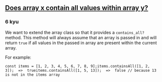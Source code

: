 <h2><a href=https://www.codewars.com/kata/5143cc9694a24abcd2000001/train/javascript target="_blank">Does array x contain all values within array  y?</a></h2><h3>6 kyu</h3><p>We want to extend the array class so that it provides a <code>contains_all?</code> method. This method will always assume that an array is passed in and will return <code>true</code> if all values in the passed in array are present within the current array. </p><p>For example:</p><pre style="display: none;"><code class="language-ruby"><span class="cm-variable">items</span> <span class="cm-operator">=</span> [<span class="cm-number">1</span>, <span class="cm-number">2</span>, <span class="cm-number">3</span>, <span class="cm-number">4</span>, <span class="cm-number">5</span>, <span class="cm-number">6</span>, <span class="cm-number">7</span>, <span class="cm-number">8</span>, <span class="cm-number">9</span>]<span class="cm-variable">items</span><span class="cm-operator">.</span><span class="cm-property">contains_all?</span>([<span class="cm-number">1</span>, <span class="cm-number">2</span>, <span class="cm-number">3</span>]) <span class="cm-comment"># should == true</span><span class="cm-variable">items</span><span class="cm-operator">.</span><span class="cm-property">contains_all?</span>([<span class="cm-number">1</span>, <span class="cm-number">5</span>, <span class="cm-number">13</span>]) <span class="cm-comment"># should == false because 13 is not in the items array</span></code></pre><pre style="display: none;"><code class="language-coffeescript"><span class="cm-variable">items</span> <span class="cm-punctuation">=</span> <span class="cm-punctuation">[</span><span class="cm-number">1</span><span class="cm-punctuation">,</span> <span class="cm-number">2</span><span class="cm-punctuation">,</span> <span class="cm-number">3</span><span class="cm-punctuation">,</span> <span class="cm-number">4</span><span class="cm-punctuation">,</span> <span class="cm-number">5</span><span class="cm-punctuation">,</span> <span class="cm-number">6</span><span class="cm-punctuation">,</span> <span class="cm-number">7</span><span class="cm-punctuation">,</span> <span class="cm-number">8</span><span class="cm-punctuation">,</span> <span class="cm-number">9</span><span class="cm-punctuation">]</span><span class="cm-variable">items</span><span class="cm-punctuation">.</span><span class="cm-property">containsAll</span> <span class="cm-punctuation">[</span><span class="cm-number">1</span><span class="cm-punctuation">,</span> <span class="cm-number">2</span><span class="cm-punctuation">,</span> <span class="cm-number">3</span><span class="cm-punctuation">]</span>  <span class="cm-comment"># should == true</span><span class="cm-variable">items</span><span class="cm-punctuation">.</span><span class="cm-property">containsAll</span> <span class="cm-punctuation">[</span><span class="cm-number">1</span><span class="cm-punctuation">,</span> <span class="cm-number">5</span><span class="cm-punctuation">,</span> <span class="cm-number">13</span><span class="cm-punctuation">]</span> <span class="cm-comment"># should == false because 13 is not in the items array</span></code></pre><pre style="display: none;"><code class="language-cpp"><span class="cm-variable">items</span> <span class="cm-operator">=</span> <span class="cm-variable">std::vector</span><span class="cm-operator">&lt;</span><span class="cm-type">int</span><span class="cm-operator">&gt;</span>{<span class="cm-number">1</span>, <span class="cm-number">2</span>, <span class="cm-number">3</span>, <span class="cm-number">4</span>, <span class="cm-number">5</span>, <span class="cm-number">6</span>, <span class="cm-number">7</span>, <span class="cm-number">8</span>, <span class="cm-number">9</span>}<span class="cm-variable">contains_all</span>(<span class="cm-variable">items</span>, {<span class="cm-number">1</span>, <span class="cm-number">2</span>, <span class="cm-number">3</span>})  <span class="cm-variable">#</span> <span class="cm-variable">should</span> <span class="cm-operator">==</span> <span class="cm-atom">true</span><span class="cm-variable">contains_all</span>(<span class="cm-variable">items</span>, {<span class="cm-number">1</span>, <span class="cm-number">5</span>, <span class="cm-number">13</span>}) <span class="cm-variable">#</span> <span class="cm-variable">should</span> <span class="cm-operator">==</span> <span class="cm-atom">false</span> <span class="cm-variable">because</span> <span class="cm-number">13</span> <span class="cm-variable">is</span> <span class="cm-keyword">not</span> <span class="cm-variable">in</span> <span class="cm-variable">the</span> <span class="cm-variable">items</span> <span class="cm-variable">array</span></code></pre><pre><code class="language-javascript"><span class="cm-keyword">const</span> <span class="cm-def">items</span> <span class="cm-operator">=</span> [<span class="cm-number">1</span>, <span class="cm-number">2</span>, <span class="cm-number">3</span>, <span class="cm-number">4</span>, <span class="cm-number">5</span>, <span class="cm-number">6</span>, <span class="cm-number">7</span>, <span class="cm-number">8</span>, <span class="cm-number">9</span>];<span class="cm-variable">items</span>.<span class="cm-property">containsAll</span>([<span class="cm-number">1</span>, <span class="cm-number">2</span>, <span class="cm-number">3</span>]);  <span class="cm-operator">=&gt;</span>  <span class="cm-atom">true</span><span class="cm-variable">items</span>.<span class="cm-property">containsAll</span>([<span class="cm-number">1</span>, <span class="cm-number">5</span>, <span class="cm-number">13</span>]);  <span class="cm-operator">=&gt;</span>  <span class="cm-atom">false</span> <span class="cm-comment">// because 13 is not in the items array</span></code></pre>
